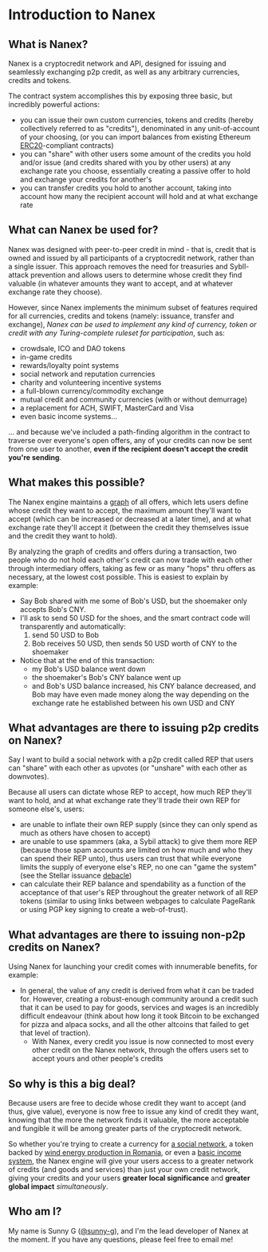 # Introduction to Nanex

## What is Nanex?
Nanex is a cryptocredit network and API, designed for issuing and seamlessly exchanging p2p credit, as well as any arbitrary currencies, credits and tokens.

The contract system accomplishes this by exposing three basic, but incredibly powerful actions:
- you can issue their own custom currencies, tokens and credits (hereby collectively referred to as "credits"), denominated in any unit-of-account of your choosing, (or you can import balances from existing Ethereum [ERC20](https://github.com/ethereum/EIPs/issues/20)-compliant contracts)
- you can "share" with other users some amount of the credits you hold and/or issue (and credits shared with you by other users) at any exchange rate you choose, essentially creating a passive offer to hold and exchange your credits for another's
- you can transfer credits you hold to another account, taking into account how many the recipient account will hold and at what exchange rate

## What can Nanex be used for?

Nanex was designed with peer-to-peer credit in mind - that is, credit that is owned and issued by all participants of a cryptocredit network, rather than a single issuer. This approach removes the need for treasuries and Sybll-attack prevention and allows users to determine whose credit they find valuable (in whatever amounts they want to accept, and at whatever exchange rate they choose).

However, since Nanex implements the minimum subset of features required for all currencies, credits and tokens (namely: issuance, transfer and exchange), *Nanex can be used to implement any kind of currency, token or credit with any Turing-complete ruleset for participation*, such as:

- crowdsale, ICO and DAO tokens
- in-game credits
- rewards/loyalty point systems
- social network and reputation currencies
- charity and volunteering incentive systems
- a full-blown currency/commodity exchange
- mutual credit and community currencies (with or without demurrage)
- a replacement for ACH, SWIFT, MasterCard and Visa
- even basic income systems...

... and because we've included a path-finding algorithm in the contract to traverse over everyone's open offers, any of your credits can now be sent from one user to another, **even if the recipient doesn't accept the credit you're sending**.

## What makes this possible?

The Nanex engine maintains a [graph](https://en.wikipedia.org/wiki/Graph_(abstract_data_type)) of all offers, which lets users define whose credit they want to accept, the maximum amount they'll want to accept (which can be increased or decreased at a later time), and at what exchange rate they'll accept it (between the credit they themselves issue and the credit they want to hold).

By analyzing the graph of credits and offers during a transaction, two people who do not hold each other's credit can now trade with each other through intermediary offers, taking as few or as many "hops" thru offers as necessary, at the lowest cost possible. This is easiest to explain by example:

- Say Bob shared with me some of Bob's USD, but the shoemaker only accepts Bob's CNY.
- I'll ask to send 50 USD for the shoes, and the smart contract code will transparently and automatically:
  1. send 50 USD to Bob
  2. Bob receives 50 USD, then sends 50 USD worth of CNY to the shoemaker
- Notice that at the end of this transaction:
  - my Bob's USD balance went down
  - the shoemaker's Bob's CNY balance went up
  - and Bob's USD balance increased, his CNY balance decreased, and Bob may have even made money along the way depending on the exchange rate he established between his own USD and CNY

## What advantages are there to issuing p2p credits on Nanex?

Say I want to build a social network with a p2p credit called REP that users can "share" with each other as upvotes (or "unshare" with each other as downvotes).

Because all users can dictate whose REP to accept, how much REP they'll want to hold, and at what exchange rate they'll trade their own REP for someone else's, users:
- are unable to inflate their own REP supply (since they can only spend as much as others have chosen to accept)
- are unable to use spammers (aka, a Sybil attack) to give them more REP (because those spam accounts are limited on how much and who they can spend their REP unto), thus users can trust that while everyone limits the supply of everyone else's REP, no one can "game the system" (see the Stellar issuance [debacle](https://news.ycombinator.com/item?id=8126282))
- can calculate their REP balance and spendability as a function of the acceptance of that user's REP throughout the greater network of all REP tokens (similar to using links between webpages to calculate PageRank or using PGP key signing to create a web-of-trust).

## What advantages are there to issuing non-p2p credits on Nanex?

Using Nanex for launching your credit comes with innumerable benefits, for example:
- In general, the value of any credit is derived from what it can be traded for. However, creating a robust-enough community around a credit such that it can be used to pay for goods, services and wages is an incredibly difficult endeavour (think about how long it took Bitcoin to be exchanged for pizza and alpaca socks, and all the other altcoins that failed to get that level of traction).
  - With Nanex, every credit you issue is now connected to most every other credit on the  Nanex network, through the offers users set to accept yours and other people's credits

## So why is this a big deal?

Because users are free to decide whose credit they want to accept (and thus, give value), everyone is now free to issue any kind of credit they want, knowing that the more the network finds it valuable, the more acceptable and fungible it will be among greater parts of the cryptocredit network.

So whether you're trying to create a currency for [a social network](), a token backed by [wind energy production in Romania](), or even a [basic income system](), the Nanex engine will give your users access to a greater network of credits (and goods and services) than just your own credit network, giving your credits and your users **greater local significance** and **greater global impact** *simultaneously*.

## Who am I?

My name is Sunny G ([@sunny-g](https://github.com/sunny-g)), and I'm the lead developer of Nanex at the moment. If you have any questions, please feel free to email me!

<!--
Too good to be true, right? To explain how all of this is possible, I'll need to provide a bit of backstory:

In the beginning of human civilization, trade was conducted not by barter, but by trust and credit - people traded their wares today to the people they trusted only to receive something back in the future
(EX: baskets for chickens).
This was possible b/c people knew each other their entire lives and could trust that they wouldn't leave town, rendering any earned credit but unspent worthless.

The problem was that this didn't scale as easily as currencies run by the state and backed by commodities like gold
?????????????????????????????????
for one, dunbar's number suggests that it is impossible for any one person in modern society to maintain enough close relationships to be able to rely solely on p2p credit for trade.
(EX: go into how it could be difficult to use the credit you have with the chicken farmer on blacksmith, MAYBE WATCH MONEY IS DEBT)
Also, at the time, the logistics for tabulating every citizen's balances were too high. As a result,  took over, and the rest is history.
?????????????????????????????????

Today however, with modern CPUs and smart contracts, we can trustlessly solve the second problem of managing p2p balances, which then inadvertantly solves the first problem of limited trade.
-->

